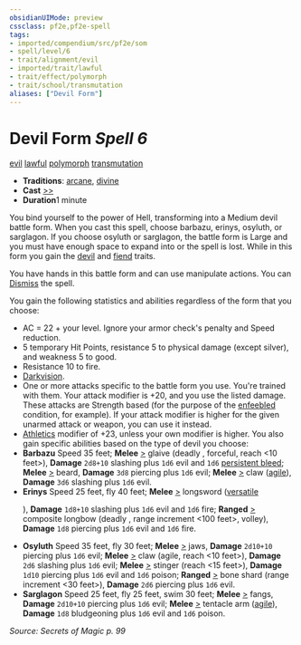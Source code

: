 ```yaml
---
obsidianUIMode: preview
cssclass: pf2e,pf2e-spell
tags:
- imported/compendium/src/pf2e/som
- spell/level/6
- trait/alignment/evil
- imported/trait/lawful
- trait/effect/polymorph
- trait/school/transmutation
aliases: ["Devil Form"]
---
```

# Devil Form *Spell 6*   
[evil](evil.md)  [lawful](lawful.md)  [polymorph](polymorph.md)  [transmutation](transmutation.md)  

- **Traditions**: [arcane](arcane.md), [divine](divine.md)
- **Cast** [>>](chapter-9-playing-the-game.md#Actions "Two-Action") 
- **Duration**1 minute

You bind yourself to the power of Hell, transforming into a Medium devil battle form. When you cast this spell, choose barbazu, erinys, osyluth, or sarglagon. If you choose osyluth or sarglagon, the battle form is Large and you must have enough space to expand into or the spell is lost. While in this form you gain the [devil](devil.md) and [fiend](fiend.md) traits.

You have hands in this battle form and can use manipulate actions. You can [Dismiss](dismiss.md) the spell.

You gain the following statistics and abilities regardless of the form that you choose:

- AC = 22 + your level. Ignore your armor check's penalty and Speed reduction.
- 5 temporary Hit Points, resistance 5 to physical damage (except silver), and weakness 5 to good.
- Resistance 10 to fire.
- [Darkvision](rules/abilities/darkvision.md).
- One or more attacks specific to the battle form you use. You're trained with them. Your attack modifier is +20, and you use the listed damage. These attacks are Strength based (for the purpose of the [enfeebled](conditions.md#Enfeebled) condition, for example). If your attack modifier is higher for the given unarmed attack or weapon, you can use it instead.
- [Athletics](../skills.md#Athletics) modifier of +23, unless your own modifier is higher. You also gain specific abilities based on the type of devil you choose:
- **Barbazu** Speed 35 feet; **Melee** [>](chapter-9-playing-the-game.md#Actions "Single Action") glaive (deadly <d8>, forceful, reach <10 feet>), **Damage** `2d8+10` slashing plus `1d6` evil and `1d6` [persistent bleed](conditions.md#Persistent%20Damage); **Melee** [>](chapter-9-playing-the-game.md#Actions "Single Action") beard, **Damage** `3d8` piercing plus `1d6` evil; **Melee** [>](chapter-9-playing-the-game.md#Actions "Single Action") claw ([agile](agile.md)), **Damage** `3d6` slashing plus `1d6` evil.
- **Erinys** Speed 25 feet, fly 40 feet; **Melee** [>](chapter-9-playing-the-game.md#Actions "Single Action") longsword ([versatile <P>](versatile.md)), **Damage** `1d8+10` slashing plus `1d6` evil and `1d6` fire; **Ranged** [>](chapter-9-playing-the-game.md#Actions "Single Action") composite longbow (deadly <d10>, range increment <100 feet>, volley), **Damage** `1d8` piercing plus `1d6` evil and `1d6` fire.
- **Osyluth** Speed 35 feet, fly 30 feet; **Melee** [>](chapter-9-playing-the-game.md#Actions "Single Action") jaws, **Damage** `2d10+10` piercing plus `1d6` evil; **Melee** [>](chapter-9-playing-the-game.md#Actions "Single Action") claw (agile, reach <10 feet>), **Damage** `2d6` slashing plus `1d6` evil; **Melee** [>](chapter-9-playing-the-game.md#Actions "Single Action") stinger (reach <15 feet>), **Damage** `1d10` piercing plus `1d6` evil and `1d6` poison; **Ranged** [>](chapter-9-playing-the-game.md#Actions "Single Action") bone shard (range increment <30 feet>), **Damage** `2d6` piercing plus `1d6` evil.
- **Sarglagon** Speed 25 feet, fly 25 feet, swim 30 feet; **Melee** [>](chapter-9-playing-the-game.md#Actions "Single Action") fangs, **Damage** `2d10+10` piercing plus `1d6` evil; **Melee** [>](chapter-9-playing-the-game.md#Actions "Single Action") tentacle arm ([agile](agile.md)), **Damage** `1d8` bludgeoning plus `1d6` evil and `1d6` poison.

*Source: Secrets of Magic p. 99*